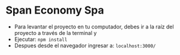 # Span Economy Spa
- Para levantar el proyecto en tu computador, debes ir a la raíz del proyecto a través de la terminal y 
- Ejecutar: `npm install`
- Despues desde el navegador ingresar a: `localhost:3000/`

